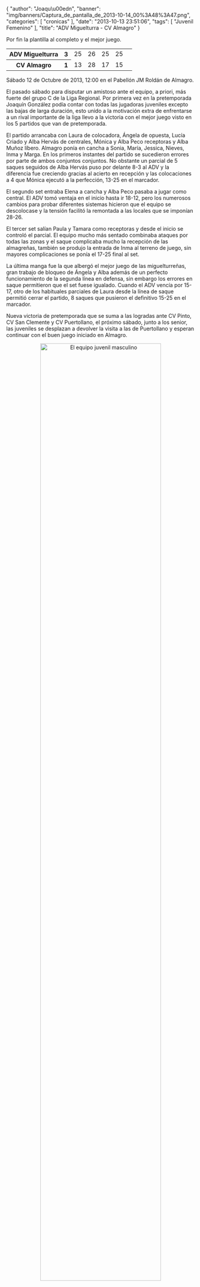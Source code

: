 {
  "author": "Joaqu\u00edn", 
  "banner": "img/banners/Captura_de_pantalla_de_2013-10-14_00%3A48%3A47.png", 
  "categories": [
    "cronicas"
  ], 
  "date": "2013-10-13 23:51:06", 
  "tags": [
    "Juvenil Femenino"
  ], 
  "title": "ADV Miguelturra - CV Almagro"
}

Por fin la plantilla al completo y el mejor juego.

<table width="50%">
  <tr>
	<th>ADV Miguelturra</th><th>3</th>
	<td>25</td><td>26</td><td>25</td><td>25</td><td></td>
  </tr>
  <tr>
	<th>CV Almagro</th><th>1</th>
	<td>13</td><td>28</td><td>17</td><td>15</td><td></td>
  </tr>
</table>

Sábado 12 de Octubre de 2013, 12:00 en el Pabellón JM Roldán de Almagro.

El pasado sábado para disputar un amistoso ante el equipo, a priori, más fuerte del grupo C de la Liga Regional. Por primera vez en la pretemporada Joaquín González podía contar con todas las jugadoras juveniles excepto las bajas de larga duración, esto unido a la motivación extra de enfrentarse a un rival importante de la liga llevo a la victoria con el mejor juego visto en los 5 partidos que van de pretemporada.

El partido arrancaba con Laura de colocadora, Ángela de opuesta, Lucía Criado y Alba Hervás de centrales, Mónica y Alba Peco receptoras y Alba Muñoz líbero. Almagro ponía en cancha a Sonia, María, Jessica, Nieves, Inma y Marga. En los primeros instantes del partido se sucedieron errores por parte de ambos conjuntos conjuntos. No obstante un parcial de 5 saques seguidos de Alba Hervás puso por delante 8-3 al ADV y la diferencia fue creciendo gracias al acierto en recepción y las colocaciones a 4 que Mónica ejecutó a la perfección, 13-25 en el marcador.

El segundo set entraba Elena a cancha y Alba Peco pasaba a jugar como central. El ADV tomó ventaja en el inicio hasta ir 18-12, pero los numerosos cambios para probar diferentes sistemas hicieron que el equipo se descolocase y la tensión facilitó la remontada a las locales que se imponían 28-26.

El tercer set salían Paula y Tamara como receptoras y desde el inicio se controló el parcial. El equipo mucho más sentado combinaba ataques por todas las zonas y el saque complicaba mucho la recepción de las almagreñas, también se produjo la entrada de Inma al terreno de juego, sin mayores complicaciones se ponía el 17-25 final al set.

La última manga fue la que albergó el mejor juego de las miguelturreñas, gran trabajo de bloqueo de Ángela y Alba además de un perfecto funcionamiento de la segunda línea en defensa, sin embargo los errores en saque permitieron que el set fuese igualado. Cuando el ADV vencía por 15-17, otro de los habituales parciales de Laura desde la línea de saque permitió cerrar el partido, 8 saques que pusieron el definitivo 15-25 en el marcador.

Nueva victoria de pretemporada que se suma a las logradas ante CV Pinto, CV San Clemente y CV Puertollano, el próximo sábado, junto a los senior, las juveniles se desplazan a devolver la visita a las de Puertollano y esperan continuar con el buen juego iniciado en Almagro.

<center>
<a target="_new" href="http://www.advmiguelturra.org/drupal/sites/default/files/Captura%20de%20pantalla%20de%202013-10-14%2000%3A48%3A47.png"> 
<img alt="El equipo juvenil masculino" width="80%" align="center" src="http://www.advmiguelturra.org/drupal/sites/default/files/Captura%20de%20pantalla%20de%202013-10-14%2000%3A48%3A47.png"/> </a>
</center>



